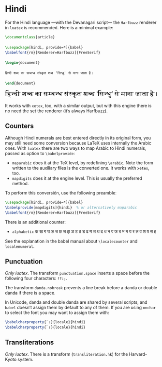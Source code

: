 # Hindi

For the Hindi language —with the Devanagari script— the `Harfbuzz` renderer in `luatex`
is recommended. Here is a minimal example:
```tex
\documentclass{article}

\usepackage[hindi, provide=*]{babel}
\babelfont{rm}[Renderer=Harfbuzz]{FreeSerif}

\begin{document}

हिन्दी शब्द का सम्बन्ध संस्कृत शब्द 'सिन्धु' से माना जाता है।

\end{document}
```
![](../media/hindi-sample-luatex.png)

It works with `xetex`, too, with a similar output, but with this engine
there is no need the set the renderer (it’s always Harfbuzz).

## Counters

Although Hindi numerals are best entered directly in its original
form, you may still need some conversion because LaTeX uses internally
the Arabic ones. With `luatex` there are two ways to map Arabic to
Hindi numerals, passed as option to `\babelprovide`:
* `maparabic` does it at the TeX level, by redefining `\arabic`. Note
  the form written to the auxiliary files is the converted one. It works
  with `xetex`, too.
* `mapdigits` does it at the engine level. This is
  usually the preferred method.
  
To perform this conversión, use the following preamble:
```tex
\usepackage[hindi, provide=*]{babel}
\babelprovide[mapdigits]{hindi}  % or alternatively maparabic
\babelfont{rm}[Renderer=Harfbuzz]{FreeSerif}
```

There is an additional counter:
* `alphabetic` क ख ग घ ङ च छ ज झ ञ ट ठ ड ढ ण त थ द ध न प फ ब भ म य र ल व श ष स ह

See the explanation in the babel manual about `\localecounter` and
`localenumeral`.

## Punctuation

_Only luatex_. The transform `punctuation.space` inserts a space before
the following four characters: `!?:;`.

The transform `danda.nobreak` prevents a line break before a danda or
double danda if there is a space.

In Unicode, danda and double danda are shared by several scripts, and
`babel` doesn’t assign them by default to any of them. If you are using
`onchar` to select the font you may want to assign them with:
```tex
\babelcharproperty{`।}{locale}{hindi}
\babelcharproperty{`॥}{locale}{hindi}
```

## Transliterations

_Only luatex_. There is a transform (`transliteration.hk`) for the Harvard-Kyoto
system.

